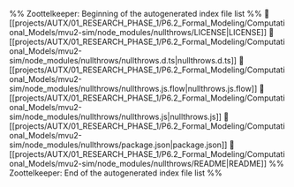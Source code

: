 %% Zoottelkeeper: Beginning of the autogenerated index file list  %%
📄 [[projects/AUTX/01_RESEARCH_PHASE_1/P6.2_Formal_Modeling/Computational_Models/mvu2-sim/node_modules/nullthrows/LICENSE|LICENSE]]
📄 [[projects/AUTX/01_RESEARCH_PHASE_1/P6.2_Formal_Modeling/Computational_Models/mvu2-sim/node_modules/nullthrows/nullthrows.d.ts|nullthrows.d.ts]]
📄 [[projects/AUTX/01_RESEARCH_PHASE_1/P6.2_Formal_Modeling/Computational_Models/mvu2-sim/node_modules/nullthrows/nullthrows.js.flow|nullthrows.js.flow]]
📄 [[projects/AUTX/01_RESEARCH_PHASE_1/P6.2_Formal_Modeling/Computational_Models/mvu2-sim/node_modules/nullthrows/nullthrows.js|nullthrows.js]]
📄 [[projects/AUTX/01_RESEARCH_PHASE_1/P6.2_Formal_Modeling/Computational_Models/mvu2-sim/node_modules/nullthrows/package.json|package.json]]
📄 [[projects/AUTX/01_RESEARCH_PHASE_1/P6.2_Formal_Modeling/Computational_Models/mvu2-sim/node_modules/nullthrows/README|README]]
%% Zoottelkeeper: End of the autogenerated index file list  %%
